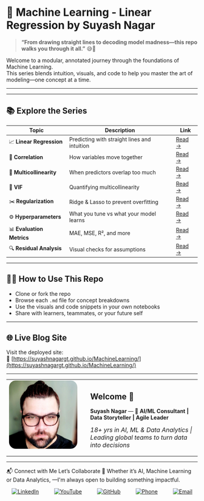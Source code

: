 <link rel="stylesheet" href="style.css">

# 📘 Machine Learning - Linear Regression by Suyash Nagar  


> **“From drawing straight lines to decoding model madness—this repo walks you through it all.”** 😅🤖

Welcome to a modular, annotated journey through the foundations of Machine Learning.  
This series blends intuition, visuals, and code to help you master the art of modeling—one concept at a time.

---
<!--
## 🚀 What You'll Learn

- 📈 Linear Regression — the OG of ML models  
- 🔁 Correlation vs Causation  
- 🔀 Multicollinearity & VIF  
- ✂️ Regularization (Ridge & Lasso)  
- ⚙️ Parameters vs Hyperparameters  
- 📊 Evaluation Metrics  
- 🔍 Residual Analysis & Diagnostic Checks

...
-->
---


## 📚 Explore the Series

| Topic | Description | Link |
|-------|-------------|------|
| 📈 **Linear Regression** | Predicting with straight lines and intuition | [Read →](https://github.com/SuyashNagarGT/MachineLearning/blob/main/LinearRegression.md) |
| 🔁 **Correlation** | How variables move together | [Read →](https://github.com/SuyashNagarGT/MachineLearning/blob/1c0426d7546e50cbc4baafaf2c8d80314c4868a9/Correlation.md) |
| 🔀 **Multicollinearity** | When predictors overlap too much | [Read →](https://github.com/SuyashNagarGT/MachineLearning/blob/1c0426d7546e50cbc4baafaf2c8d80314c4868a9/Multicollinearity.md) |
| 📏 **VIF** | Quantifying multicollinearity | [Read →](https://github.com/SuyashNagarGT/MachineLearning/blob/1c0426d7546e50cbc4baafaf2c8d80314c4868a9/ViF.md) |
| ✂️ **Regularization** | Ridge & Lasso to prevent overfitting | [Read →](https://github.com/SuyashNagarGT/MachineLearning/blob/1c0426d7546e50cbc4baafaf2c8d80314c4868a9/Regularization.md) |
| ⚙️ **Hyperparameters** | What you tune vs what your model learns | [Read →](https://github.com/SuyashNagarGT/MachineLearning/blob/1c0426d7546e50cbc4baafaf2c8d80314c4868a9/Hyperparamete.md) |
| 📊 **Evaluation Metrics** | MAE, MSE, R², and more | [Read →](https://github.com/SuyashNagarGT/MachineLearning/blob/1c0426d7546e50cbc4baafaf2c8d80314c4868a9/Metric.md) |
| 🔍 **Residual Analysis** | Visual checks for assumptions | [Read →](https://github.com/SuyashNagarGT/MachineLearning/blob/1c0426d7546e50cbc4baafaf2c8d80314c4868a9/ResidualAnalysis.md) |

---

## 🧑‍💻 How to Use This Repo

- Clone or fork the repo  
- Browse each `.md` file for concept breakdowns  
- Use the visuals and code snippets in your own notebooks  
- Share with learners, teammates, or your future self

---

## 🌐 Live Blog Site

Visit the deployed site:  
🔗 [https://suyashnagargt.github.io/MachineLearning/](https://suyashnagargt.github.io/MachineLearning/)


---

<table>
  <tr>
    <td width="200" valign="top">
      <img src="https://github.com/SuyashNagarGT/SuyashNagar/blob/6ef6816cd84b8e5abfcabe101cef17c5693395ee/Suaysh_image.jpeg?raw=true" alt="Suyash Nagar Profile Photo" width="180" style="border-radius:10%">
    </td>
    <td valign="top">
      <h2>Welcome 👋</h2>
      <p><strong>Suyash Nagar</strong> — 🚀 <strong>AI/ML Consultant | Data Storyteller | Agile Leader</strong><br> </p>
      <p style="margin-top: 10px; font-size: 16px;">
        <em>18+ yrs in AI, ML & Data Analytics | Leading global teams to turn data into decisions  </em>
      </p>
    </td>
  </tr>
</table>

---

 📬 Connect with Me
Let’s Collaborate 🤝 Whether it’s AI, Machine Learning or Data Analytics, —I'm always open to building something impactful.

<p align="center" style="display: flex; justify-content: center; gap: 40px; flex-wrap: wrap;">

  <!-- LinkedIn -->
  <a href="https://www.linkedin.com/in/suyashnagar" target="_blank">
    <img src="https://cdn.jsdelivr.net/gh/devicons/devicon/icons/linkedin/linkedin-original.svg" width="30" alt="LinkedIn"/>
  </a>

  <!-- YouTube -->
  <a href="https://www.youtube.com/@suyashnagar" target="_blank">
    <img src="https://img.icons8.com/color/48/youtube-play.png" width="30" alt="YouTube"/>
  </a>

  <!-- GitHub (white version for dark background) -->
  <a href="https://github.com/SuyashNagarGT" target="_blank">
    <img src="https://img.icons8.com/ios-filled/50/ffffff/github.png" width="30" alt="GitHub"/>
  </a>

  <!-- Phone (white icon) -->
  <a href="tel:+917906655101" target="_blank">
    <img src="https://img.icons8.com/ios-filled/50/ffffff/phone.png" width="30" alt="Phone"/>
  </a>

  <!-- Email (white icon) -->
  <a href="mailto:suyash.nagar@gmail.com" target="_blank">
    <img src="https://img.icons8.com/ios-filled/50/ffffff/email.png" width="30" alt="Email"/>
  </a>

</p>

